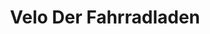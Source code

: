 ---
title: "Velo Der Fahrradladen"
url: /brandenburg-an-der-havel/velo-der-fahrradladen/
shop: Fahrrad
---